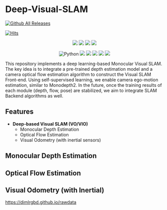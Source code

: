 # Deep-Visual-SLAM

[![Github All Releases](https://img.shields.io/github/downloads/chansoopark98/Deep-Visual-SLAM/total.svg)]() 

[![Hits](https://hits.seeyoufarm.com/api/count/incr/badge.svg?url=https%3A%2F%2Fgithub.com%2Fchansoopark98%2FDeep-Visual-SLAM&count_bg=%2379C83D&title_bg=%23555555&icon=&icon_color=%23E7E7E7&title=hits&edge_flat=false)](https://hits.seeyoufarm.com)

<p align="center">
 <img src="https://img.shields.io/github/issues/chansoopark98/Deep-Visual-SLAM">
 <img src="https://img.shields.io/github/forks/chansoopark98/Deep-Visual-SLAM">
 <img src="https://img.shields.io/github/stars/chansoopark98/Deep-Visual-SLAM">
 <img src="https://img.shields.io/github/license/chansoopark98/Deep-Visual-SLAM">
 </p>

<p align="center">
 <img alt="Python" src ="https://img.shields.io/badge/Python-3776AB.svg?&style=for-the-badge&logo=Python&logoColor=white"/>
 <img src ="https://img.shields.io/badge/Tensorflow-FF6F00.svg?&style=for-the-badge&logo=Tensorflow&logoColor=white"/>
 <img src ="https://img.shields.io/badge/Keras-D00000.svg?&style=for-the-badge&logo=Keras&logoColor=white"/>
 <img src ="https://img.shields.io/badge/OpenCV-5C3EE8.svg?&style=for-the-badge&logo=OpenCV&logoColor=white"/>
 <img src ="https://img.shields.io/badge/Numpy-013243.svg?&style=for-the-badge&logo=Numpy&logoColor=white"/>
 <img src ="https://img.shields.io/badge/Pandas-150458.svg?&style=for-the-badge&logo=Pandas&logoColor=white"/>
 <br>
</p>


This repository implements a deep learning-based Monocular Visual SLAM. The key idea is to integrate a pre-trained depth estimation model and a camera optical flow estimation algorithm to construct the Visual SLAM Front-end. Using self-supervised learning, we enable camera ego-motion estimation, similar to Monodepth2. In the future, once the training results of each module (depth, flow, pose) are stabilized, we aim to integrate SLAM Backend algorithms as well.

## Features
- **Deep-based Visual SLAM (VO/VIO)**
  - Monocular Depth Estimation
  - Optical Flow Estimation
  - Visual Odometry (with inertial sensors)

## Monocular Depth Estimation


## Optical Flow Estimation


## Visual Odometry (with Inertial)



https://dimlrgbd.github.io/rawdata